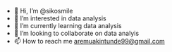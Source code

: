- 👋 Hi, I’m @sikosmile
- 👀 I’m interested in data analysis
- 🌱 I’m currently learning data analysis
- 💞️ I’m looking to collaborate on data analyis
- 📫 How to reach me aremuakintunde99@gmail.com

<!---
sikosmile/sikosmile is a ✨ special ✨ repository because its `README.md` (this file) appears on your GitHub profile.
You can click the Preview link to take a look at your changes.
--->
